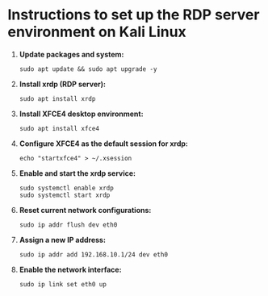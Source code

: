 # Instructions to set up the RDP server environment on Kali Linux

1. **Update packages and system:**

   `sudo apt update && sudo apt upgrade -y`

2. **Install xrdp (RDP server):**

   `sudo apt install xrdp`

3. **Install XFCE4 desktop environment:**

   `sudo apt install xfce4`

4. **Configure XFCE4 as the default session for xrdp:**

   `echo "startxfce4" > ~/.xsession`

5. **Enable and start the xrdp service:**

   `sudo systemctl enable xrdp`  
   `sudo systemctl start xrdp`

6. **Reset current network configurations:**

   `sudo ip addr flush dev eth0`

7. **Assign a new IP address:**

   `sudo ip addr add 192.168.10.1/24 dev eth0`

8. **Enable the network interface:**

   `sudo ip link set eth0 up`
